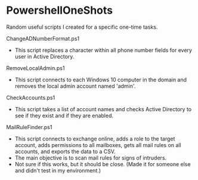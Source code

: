 # PowershellOneShots
Random useful scripts I created for a specific one-time tasks. 

ChangeADNumberFormat.ps1
  - This script replaces a character within all phone number fields for every user in Active Directory.

RemoveLocalAdmin.ps1
  - This script connects to each Windows 10 computer in the domain and removes the local admin account named 'admin'.

CheckAccounts.ps1
  - This script takes a list of account names and checks Active Directory to see if they exist and if they are enabled.

MailRuleFinder.ps1
  - This script connects to exchange online, adds a role to the target account, adds permissions to all mailboxes, gets all mail rules on all accounts, and exports the data to a CSV. 
  - The main objective is to scan mail rules for signs of intruders.
  - Not sure if this works, but it should be close. (Made it for someone else and didn't test in my environment.)